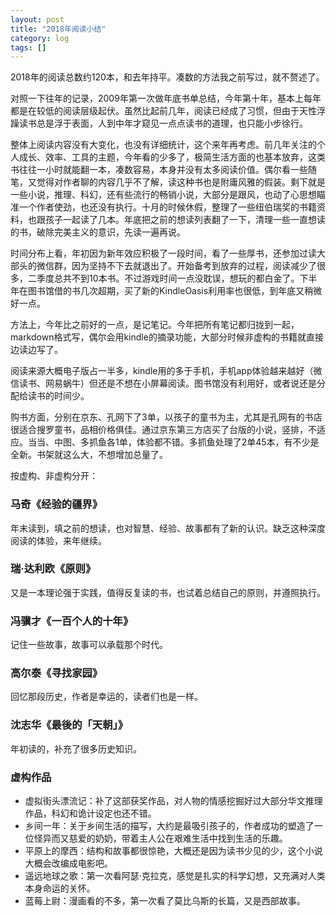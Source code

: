 ```yaml
---
layout: post
title: "2018年阅读小结"
category: log
tags: []
---
```


2018年的阅读总数约120本，和去年持平。凑数的方法我之前写过，就不赘述了。

对照一下往年的记录，2009年第一次做年底书单总结，今年第十年，基本上每年都是在较低的阅读层级起伏。虽然比起前几年，阅读已经成了习惯，但由于天性浮躁读书总是浮于表面，人到中年才窥见一点点读书的道理，也只能小步徐行。

整体上阅读内容没有大变化，也没有详细统计，这个来年再考虑。前几年关注的个人成长、效率、工具的主题，今年看的少多了，极简生活方面的也基本放弃，这类书往往一小时就能翻一本，凑数容易，本身并没有太多阅读价值。偶尔看一些随笔，又觉得对作者聊的内容几乎不了解，读这种书也是附庸风雅的假装。剩下就是一些小说，推理、科幻，还有些流行的畅销小说，大部分是跟风，也动了心思想瞄准一个作者使劲，也还没有执行。十月的时候休假，整理了一些纽伯瑞奖的书籍资料，也跟孩子一起读了几本。年底把之前的想读列表翻了一下，清理一些一直想读的书，破除完美主义的意识，先读一遍再说。

时间分布上看，年初因为新年效应积极了一段时间，看了一些厚书，还参加过读大部头的微信群，因为坚持不下去就退出了。开始备考到放弃的过程，阅读减少了很多，二季度总共不到10本书。不过游戏时间一点没耽误，想玩的都白金了。下半年在图书馆借的书几次超期，买了新的KindleOasis利用率也很低，到年底又稍微好一点。

方法上，今年比之前好的一点，是记笔记。今年把所有笔记都归拢到一起，markdown格式写，偶尔会用kindle的摘录功能，大部分时候非虚构的书籍就直接边读边写了。

阅读来源大概电子版占一半多，kindle用的多于手机，手机app体验越来越好（微信读书、网易蜗牛）但还是不想在小屏幕阅读。图书馆没有利用好，或者说还是分配给读书的时间少。

购书方面，分别在京东、孔网下了3单，以孩子的童书为主，尤其是孔网有的书店很适合搜罗童书，品相价格俱佳。通过京东第三方店买了台版的小说，竖排，不适应。当当、中图、多抓鱼各1单，体验都不错。多抓鱼处理了2单45本，有不少是全新。书架就这么大，不想增加总量了。

按虚构、非虚构分开：

### 马奇《经验的疆界》

年末读到，填之前的想读，也对智慧、经验、故事都有了新的认识。缺乏这种深度阅读的体验，来年继续。

### 瑞·达利欧《原则》

又是一本理论强于实践，值得反复读的书，也试着总结自己的原则，并遵照执行。

### 冯骥才《一百个人的十年》

记住一些故事，故事可以承载那个时代。

### 高尔泰《寻找家园》

回忆那段历史，作者是幸运的，读者们也是一样。

### 沈志华《最後的「天朝」》

年初读的，补充了很多历史知识。

### 虚构作品

- 虚拟街头漂流记：补了这部获奖作品，对人物的情感挖掘好过大部分华文推理作品，科幻和诡计设定也还不错。
- 乡间一年：关于乡间生活的描写，大约是最吸引孩子的，作者成功的塑造了一位怪异而又慈爱的奶奶，带着主人公在艰难生活中找到生活的乐趣。
- 平原上的摩西：结构和故事都很惊艳，大概还是因为读书少见的少，这个小说大概会改编成电影吧。
- 遥远地球之歌：第一次看阿瑟·克拉克，感觉是扎实的科学幻想，又充满对人类本身命运的关怀。
- 蓝莓上尉：漫画看的不多，第一次看了莫比乌斯的长篇，又是西部故事。

